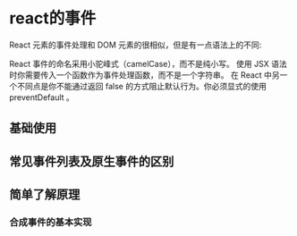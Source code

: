 # react的事件
React 元素的事件处理和 DOM 元素的很相似，但是有一点语法上的不同:

React 事件的命名采用小驼峰式（camelCase），而不是纯小写。
使用 JSX 语法时你需要传入一个函数作为事件处理函数，而不是一个字符串。
在 React 中另一个不同点是你不能通过返回 false 的方式阻止默认行为。你必须显式的使用 preventDefault 。
## 基础使用


## 常见事件列表及原生事件的区别

## 简单了解原理


### 合成事件的基本实现

